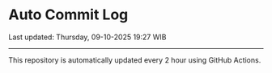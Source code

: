 # Auto Commit Log

Last updated: Thursday, 09-10-2025 19:27 WIB

---

This repository is automatically updated every 2 hour using GitHub Actions.
